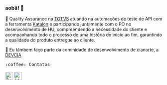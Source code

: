 ### aobâ! 👋 
  
  💼 Quality Assurance na [TOTVS](https://www.linkedin.com/company/totvs/) atuando na automações de teste de API com a ferramenta [Katalon](https://www.katalon.com/) e participando juntamente com o PO no desenvolvimento de HU, compreendendo a necessidade do cliente e acompanhando todo o processo de uma história do inicio ao fim, garantindo a qualidade do produto entregue ao cliente.

  👥 Eu támbem faço parte da cominidade de desenvolvimento de cianorte, a [DEVCIA](https://github.com/DevCia)

<p>
  <samp>
     :coffee: Contatos
    <br />
    <br />
    <a href="https://twitter.com/helenminin_">
      <img align="left" alt="Twitter" width="25px" src="https://raw.githubusercontent.com/anuraghazra/anuraghazra/master/assets/twitter.svg" />
    </a>
    <a href="https://www.linkedin.com/in/helenminin/">
      <img align="left" alt="Linkedin" width="25px" src="https://user-images.githubusercontent.com/51726945/87342987-8c340200-c522-11ea-941d-b00a2254696a.png" />
    </a>
  </samp>
</p>
